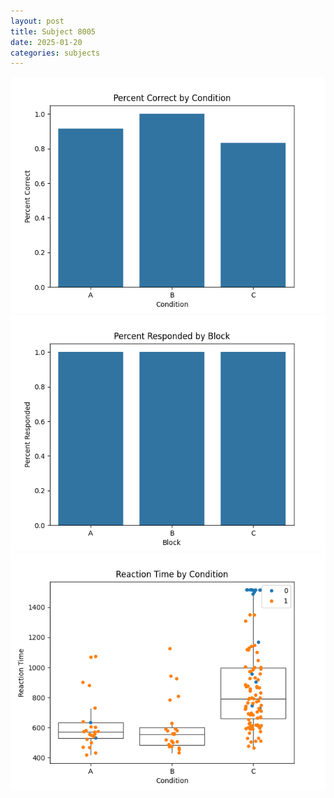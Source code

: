 ```yaml
---
layout: post
title: Subject 8005
date: 2025-01-20
categories: subjects
---
```


![](data/8005/run-24/8005_ATS_percent_correct.png)
![](data/8005/run-24/8005_ATS_percent_responded.png)
![](data/8005/run-24/8005_ATS_rt.png)
